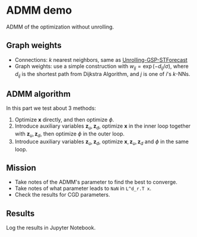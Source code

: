 # ADMM demo

ADMM of the optimization without unrolling.

## Graph weights

- Connections: $k$ nearest neighbors, same as [Unrolling-GSP-STForecast](https://github.com/JiQi-da/Unrolling-GSP-STForecast)
- Graph weights: use a simple construction with $w_{ij}=\exp(-d_{ij}/\sigma)$, where $d_{ij}$ is the shortest path from Dijkstra Algorithm, and $j$ is one of $i$'s $k$-NNs.

## ADMM algorithm
In this part we test about 3 methods:

1. Optimize $\mathbf{x}$ directly, and then optimize $\phi$.
2. Introduce auxiliary variables $\mathbf{z}_u,\mathbf{z}_d$, optimize $\mathbf{x}$ in the inner loop together with $\mathbf{z}_u,\mathbf{z}_d$, then optimize $\phi$ in the outer loop.
3. Introduce auxiliary variables $\mathbf{z}_u,\mathbf{z}_d$, optimize $\mathbf{x}, \mathbf{z}_u,\mathbf{z}_d$ and $\phi$ in the same loop.

## Mission
- Take notes of the ADMM's parameter to find the best to converge.
- Take notes of what parameter leads to `NaN` in `L^d_r.T x`.
- Check the results for CGD parameters.

## Results
Log the results in Jupyter Notebook.
